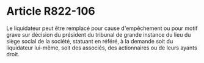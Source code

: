 # Article R822-106

Le liquidateur peut être remplacé pour cause d'empêchement ou pour motif grave sur décision du président du tribunal de grande instance du lieu du siège social de la société, statuant en référé, à la demande soit du liquidateur lui-même, soit des associés, des actionnaires ou de leurs ayants droit.
